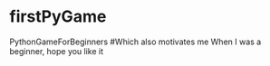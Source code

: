# firstPyGame
PythonGameForBeginners #Which also motivates me When I was a beginner, hope you like it

